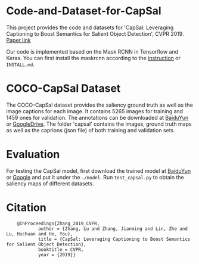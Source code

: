 # Code-and-Dataset-for-CapSal
   This project provides the code and datasets for 'CapSal: Leveraging Captioning to Boost Semantics for Salient Object Detection', CVPR 2019. [Paper link](https://drive.google.com/open?id=1JcZMHBXEX-7AR1P010OXg_wCCC5HukeZ)
    
  
   Our code is implemented based on the Mask RCNN in Tensorflow and Keras. You can first install the maskrcnn according to the [instruction](https://github.com/matterport/Mask_RCNN.git) or `INSTALL.md`. 
# COCO-CapSal Dataset
   The COCO-CapSal dataset provides the saliency ground truth as well as the image captions for each image. It contains 5265 images for training and 1459 ones for validation. The annotations can be downloaded at [BaiduYun](https://pan.baidu.com/s/1iU8A-RII7rvOG9KHz5Dysg) or [GoogleDrive](). The folder 'capsal' contains the images, ground truth maps as well as the caprions (json file) of both training and validation sets. 
# Evaluation
For testing the CapSal model, first download the trained model at [BaiduYun]() or [Google]() and put it under the `./model`. Run `test_capsal.py` to obtain the saliency maps of different datasets. 
# Citation
        @InProceedings{Zhang_2019_CVPR,
                author = {Zhang, Lu and Zhang, Jianming and Lin, Zhe and Lu, Huchuan and He, You},
                title = {CapSal: Leveraging Captioning to Boost Semantics for Salient Object Detection},
                booktitle = CVPR,
                year = {2019}}
